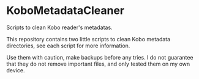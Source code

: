 # KoboMetadataCleaner
Scripts to clean Kobo reader's metadatas.

This repository contains two little scripts to clean Kobo metadata directories,
see each script for more information.

Use them with caution, make backups before any tries. I do not guarantee that
they do not remove important files, and only tested them on my own device.

